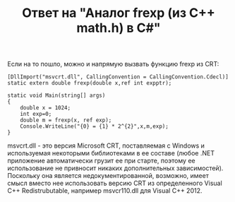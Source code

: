 ﻿---
title: "Ответ на \"Аналог frexp (из С++ math.h) в С#\""
se.owner.user_id: 240512
se.owner.display_name: "MSDN.WhiteKnight"
se.owner.link: "https://ru.stackoverflow.com/users/240512/msdn-whiteknight"
se.answer_id: 977872
se.question_id: 977595
se.post_type: answer
se.is_accepted: False
---
<p>Если на то пошло, можно и напрямую вызвать функцию frexp из CRT:</p>

<pre><code>[DllImport("msvcrt.dll", CallingConvention = CallingConvention.Cdecl)]
static extern double frexp(double x,ref int expptr);

static void Main(string[] args)
{
    double x = 1024;            
    int exp=0;
    double m = frexp(x, ref exp);
    Console.WriteLine("{0} = {1} * 2^{2}",x,m,exp);
}
</code></pre>

<p>msvcrt.dll - это версия Microsoft CRT, поставляемая с Windows и используемая некоторыми библиотеками в ее составе (любое .NET приложение автоматически грузит ее при старте, поэтому ее использование не привносит никаких дополнительных зависимостей). Поскольку она является недокументированной, возможно, имеет смысл вместо нее использовать версию CRT из определенного Visual C++ Redistrubutable, например msvcr110.dll для Visual C++ 2012.  </p>
